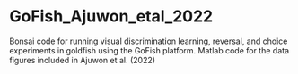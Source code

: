 # GoFish_Ajuwon_etal_2022
Bonsai code for running visual discrimination learning, reversal, and choice experiments in goldfish using the GoFish platform.
Matlab code for the data figures included in Ajuwon et al. (2022)
